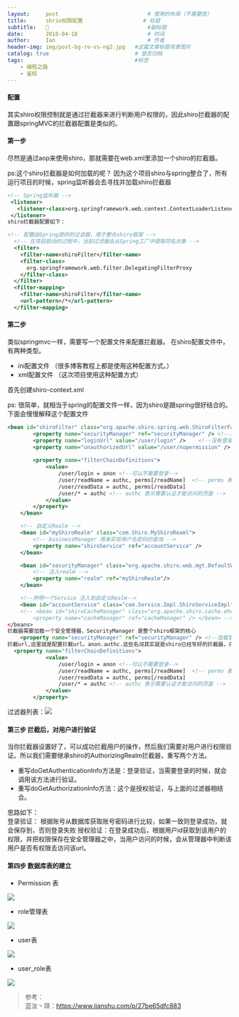 ---layout:     post             				# 使用的布局（不需要改）title:      shrio权限配置         			# 标题 subtitle:   🤠 					  			#副标题date:       2018-04-18  					# 时间author:     Ian                  			# 作者header-img: img/post-bg-re-vs-ng2.jpg	#这篇文章标题背景图片catalog: true                        	# 是否归档tags:                              		#标签    - 编程之路    - 鉴权---#### 配置其实shiro权限控制就是通过拦截器来进行判断用户权限的，因此shiro拦截器的配置跟springMVC的拦截器配置是类似的。#### 第一步尽然是通过aop来使用shiro，那就需要在web.xml里添加一个shiro的拦截器。ps:这个shiro拦截器是如何加载的呢？ 因为这个项目shiro与spring整合了，所有运行项目的时候，spring监听器会去寻找并加载shiro拦截器```xml<!-- Spring监听器 --> <listener>   <listener-class>org.springframework.web.context.ContextLoaderListener</listener-class> </listener>shiro拦截器配置如下：<!-- 配置由Spring提供的过滤器，用于整合shiro框架 -->  <!-- 在项目启动的过程中，当前过滤器会从Spring工厂中提取同名对象 -->  <filter>    <filter-name>shiroFilter</filter-name>    <filter-class>      org.springframework.web.filter.DelegatingFilterProxy    </filter-class>  </filter>  <filter-mapping>    <filter-name>shiroFilter</filter-name>    <url-pattern>/*</url-pattern>  </filter-mapping>```#### 第二步类似springmvc一样，需要写一个配置文件来配置拦截器。在shiro配置文件中，有两种类型。- ini配置文件 （很多博客教程上都是使用这种配置方式。）- xml配置文件 （这次项目使用这种配置方式）首先创建shiro-context.xmlps: 很简单，就相当于spring的配置文件一样，因为shiro是跟spring很好结合的。下面会慢慢解释这个配置文件```xml<bean id="shiroFilter" class="org.apache.shiro.spring.web.ShiroFilterFactoryBean">        <property name="securityManager" ref="securityManager" /> <!--加载管理器-->        <property name="loginUrl" value="/user/login" />    <!--没有登录的时候，跳转到这个页面-->        <property name="unauthorizedUrl" value="/user/nopermission" /> <!--当没有权限的时候，跳转到这个url-->                 <property name="filterChainDefinitions">            <value>                /user/login = anon <!--可以不需要登录-->                /user/readName = authc, perms[/readName]  <!-- perms 表示需要该权限才能访问的页面 -->                /user/readData = authc, perms[/readData]                /user/* = authc <!-- authc 表示需要认证才能访问的页面 -->            </value>        </property>    </bean>    <!-- 自定义Realm -->    <bean id="myShiroRealm" class="com.Shiro.MyShiroReaml">        <!-- businessManager 用来实现用户名密码的查询 -->        <property name="shiroService" ref="accountService" />    </bean>    <bean id="securityManager" class="org.apache.shiro.web.mgt.DefaultWebSecurityManager">        <!-- 注入realm -->        <property name="realm" ref="myShiroRealm"/>    </bean>    <!--声明一个Service 注入到自定义Realm-->    <bean id="accountService" class="com.Service.Impl.ShiroServiceImpl"/>    <!-- <bean id="shiroCacheManager" class="org.apache.shiro.cache.ehcache.EhCacheManager">         <property name="cacheManager" ref="cacheManager" /> </bean> --></beans>拦截器需要加载一个安全管理器，SecurityManager 是整个shiro框架的核心    <property name="securityManager" ref="securityManager" /> <!--加载管理器-->拦截url,这里就是配置拦截url。anon.authc.这些名词其实就是shiro已经写好的拦截器，只需要调用可以了。在如果权限不够，则会跳转到指定的url  <property name="filterChainDefinitions">            <value>                /user/login = anon <!--可以不需要登录-->                /user/readName = authc, perms[/readName]  <!-- perms 表示需要该权限才能访问的页面 -->                /user/readData = authc, perms[/readData]                /user/* = authc <!-- authc 表示需要认证才能访问的页面 -->            </value>        </property>```过滤器列表：![](https://ws4.sinaimg.cn/large/006tNc79gy1fqh6vhfj1wj30jg0g2js4.jpg)#### 第三步 拦截后，对用户进行验证当你拦截器设置好了，可以成功拦截用户的操作，然后我们需要对用户进行权限验证。所以我们需要继承shiro的AuthorizingRealm拦截器，重写两个方法。- 重写doGetAuthenticationInfo方法是：登录验证，当需要登录的时候，就会调用该方法进行验证。- 重写doGetAuthorizationInfo方法：这个是授权验证，与上面的过滤器相结合。思路如下：<br>登录验证： 根据账号从数据库获取账号密码进行比较，如果一致则登录成功，就会保存到，否则登录失败授权验证：在登录成功后，根据用户id获取到该用户的权限，并把权限保存在安全管理器之中，当用户访问的时候，会从管理器中判断该用户是否有权限去访问该url。#### 第四步 数据库表的建立- Permission 表![](https://ws4.sinaimg.cn/large/006tNc79gy1fqh6vyaz21j308x025dfl.jpg)- role管理表![](https://ws4.sinaimg.cn/large/006tNc79gy1fqh6vxpd2sj307v028741.jpg)- user表![](https://ws4.sinaimg.cn/large/006tNc79gy1fqh6vy3v2gj306v0290sh.jpg)- user_role表![](https://ws4.sinaimg.cn/large/006tNc79gy1fqh6vxulqlj306102g0or.jpg)> 参考：<br>蓝汝丶琪：<https://www.jianshu.com/p/27be65dfc883>
